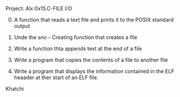 Project: Alx 0x15.C-FILE I/O


0. A function that reads a text file and prints it to the POSIX standard output

1. Unde the sno - Creating  function that creates a file

2. Write a function thta appends text at the end of a file

3. Write a program that copies the contents of a file to another file

4. Write a program that displays the information contained in the ELF heaader at ther start of an ELF file.


Khatchi

